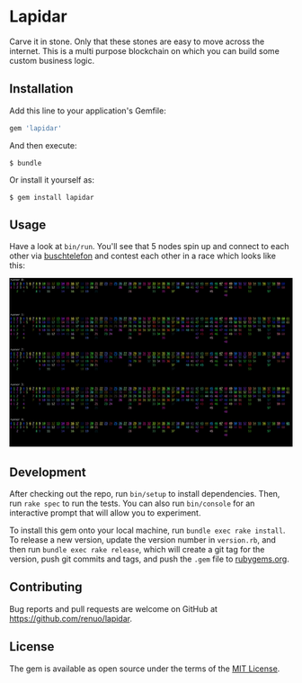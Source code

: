 # Lapidar

Carve it in stone. Only that these stones are easy to move across the internet.
This is a multi purpose blockchain on which you can build some custom business logic.

## Installation

Add this line to your application's Gemfile:

```ruby
gem 'lapidar'
```

And then execute:

    $ bundle

Or install it yourself as:

    $ gem install lapidar

## Usage

Have a look at `bin/run`. You'll see that 5 nodes spin up and connect to each other
via [buschtelefon](https://github.com/renuo/lapidar) and contest each other
in a race which looks like this:

![](docs/visualization.png)

## Development

After checking out the repo, run `bin/setup` to install dependencies.
Then, run `rake spec` to run the tests. You can also run `bin/console`
for an interactive prompt that will allow you to experiment.

To install this gem onto your local machine, run `bundle exec rake install`.
To release a new version, update the version number in `version.rb`, and then
run `bundle exec rake release`, which will create a git tag for the version,
push git commits and tags, and push the `.gem` file
to [rubygems.org](https://rubygems.org).

## Contributing

Bug reports and pull requests are welcome on GitHub at <https://github.com/renuo/lapidar>.

## License

The gem is available as open source under the terms of the [MIT License](https://opensource.org/licenses/MIT).
